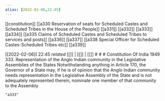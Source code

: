 ```yaml
---
alias: [2022-02-06,22:45]
---
```

[[constitution]] [[a330 Reservation of seats for Scheduled Castes and Scheduled Tribes in the House of the People]] [[a331]] [[a332]] [[a333]] [[a334]] [[a335 Claims of Scheduled Castes and Scheduled Tribes to services and posts]] [[a336]] [[a337]] [[a338 Special Officer for Scheduled Castes-Scheduled Tribes etc]] [[a339]]

[[2022-02-06]] 22:45 _related_ [[]] | [[]] | [[]] # # #
Constitution Of India 1949
333. Representation of the Anglo Indian community in the Legislative Assemblies of the States Notwithstanding anything in Article 170, the Governor of a State may, if he is of opinion that the Anglo Indian community needs representation in the Legislative Assembly of the State and is not adequately represented therein, nominate one member of that community to the Assembly
```query
"a333"
```